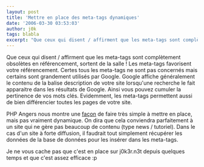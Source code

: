 ```yaml
---
layout: post
title: 'Mettre en place des meta-tags dynamiques'
date: '2006-03-30 03:53:03'
author: j0k
tags: blabla
excerpt: "Que ceux qui disent / affirment que les meta-tags sont complètement obsolètes en référencement, sortent de la salle !     \nLes meta-tags favorisent votre référencement. Certes tous les meta-tags ne sont pas concernés mais certains sont grandement utilisés par Google.   Google affiche généralement le contenu de la balise description de votre site lorsqu'une      …"
---
```


Que ceux qui disent / affirment que les meta-tags sont complètement obsolètes en référencement, sortent de la salle !
Les meta-tags favorisent votre référencement. Certes tous les meta-tags ne sont pas concernés mais certains sont grandement utilisés par Google.   Google affiche généralement le contenu de la balise description de votre site lorsqu'une recherche le fait apparaitre dans les résultats de Google. Ainsi vous pouvez cumuler la pertinence de vos mots clés.   Evidemment, les meta-tags permettent aussi de bien différencier toutes les pages de votre site.

PHP Angers nous montre une [façon](http://angers.afup.org/index.php/2006/03/21/3-titre-et-metas-dynamiques) de faire très simple à mettre en place, mais pas vraiment dynamique. On dira que cela conviendra parfaitement à un site qui ne gère pas beaucoup de contenu (type news / tutoriel).   Dans le cas d'un site à forte diffusion, il faudrait tout simplement récupérer les données de la base de données pour les insérer dans les meta-tags.

Je ne vous cache pas que c'est en place sur j0k3r.n3t depuis quelques temps et que c'est assez efficace :p
